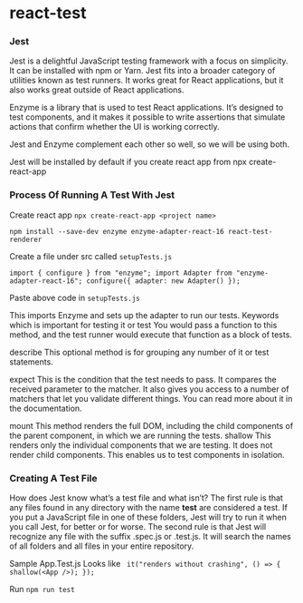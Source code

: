 # react-test
### Jest

Jest is a delightful JavaScript testing framework with a focus on simplicity. It can be installed with npm or Yarn. Jest fits into a broader category of utilities known as test runners. It works great for React applications, but it also works great outside of React applications.
 
Enzyme is a library that is used to test React applications. It’s designed to test components, and it makes it possible to write assertions that simulate actions that confirm whether the UI is working correctly.
 
Jest and Enzyme complement each other so well, so we will be using both.
 
Jest will be installed by default if you create react app from 
npx create-react-app <project name>


### Process Of Running A Test With Jest
Create  react app `npx create-react-app <project name>`

`npm install --save-dev enzyme enzyme-adapter-react-16 react-test-renderer`

Create a file under src called `setupTests.js`


`import { configure } from "enzyme";
import Adapter from "enzyme-adapter-react-16";
configure({ adapter: new Adapter() });`

Paste above code in `setupTests.js`

This imports Enzyme and sets up the adapter to run our tests.
Keywords which is important for testing 
it or test You would pass a function to this method, and the test runner would execute that function as a block of tests.

describe This optional method is for grouping any number of it or test statements.

expect This is the condition that the test needs to pass. It compares the received parameter to the matcher. It also gives you access to a number of matchers that let you validate different things. You can read more about it in the documentation.

mount This method renders the full DOM, including the child components of the parent component, in which we are running the tests.
shallow This renders only the individual components that we are testing. It does not render child components. This enables us to test components in isolation.
    
 
### Creating A Test File
How does Jest know what’s a test file and what isn’t? The first rule is that any files found in any directory with the name __test__ are considered a test. If you put a JavaScript file in one of these folders, Jest will try to run it when you call Jest, for better or for worse. The second rule is that Jest will recognize any file with the suffix .spec.js or .test.js. It will search the names of all folders and all files in your entire repository.

Sample App.Test.js Looks like
`
it("renders without crashing", () => {
  shallow(<App />);
});`

Run `npm run test`
